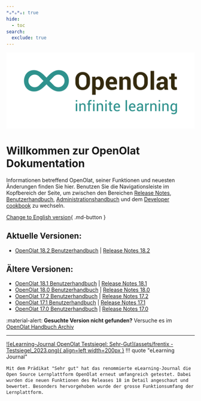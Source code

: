 ```yaml
---
ᴴₒᴴₒᴴₒ: true
hide:
  - toc
search:
  exclude: true
---
```

![Logo: OpenOlat – infinite learning](assets/OpenOlat_Logo_claim_RGB.png)

# Willkommen zur OpenOlat Dokumentation

Informationen betreffend OpenOlat, seiner Funktionen und neuesten Änderungen finden Sie hier. Benutzen Sie die Navigationsleiste im Kopfbereich der Seite, um zwischen den Bereichen [Release Notes](release_notes/), [Benutzerhandbuch](manual_user/), [Administrationshandbuch](manual_admin/) und dem [Developer cookbook](manual_dev/) zu wechseln.

[Change to English version](/){ .md-button }

## Aktuelle Versionen:

- [OpenOlat 18.2 Benutzerhandbuch](manual_user/general/) | [Release Notes 18.2](release_notes/Release_notes_18.2.de.md)

## Ältere Versionen:

- [OpenOlat 18.1 Benutzerhandbuch](/archive_mkdocs/18.1/de/manual_user/general/) | [Release Notes 18.1](release_notes/Release_notes_18.1.de.md)
- [OpenOlat 18.0 Benutzerhandbuch](/archive_mkdocs/18.0/de/manual_user/general/) | [Release Notes 18.0](release_notes/Release_notes_18.0.de.md)
- [OpenOlat 17.2 Benutzerhandbuch](/archive_mkdocs/17.2/de/manual_user/general/) | [Release Notes 17.2](release_notes/Release_notes_17.2.de.md)
- [OpenOlat 17.1 Benutzerhandbuch](/archive_mkdocs/17.1/de/manual_user/general/) | [Release Notes 17.1](release_notes/Release_notes_17.1.de.md)
- [OpenOlat 17.0 Benutzerhandbuch](/archive_mkdocs/17.0/de/manual_user/general/) | [Release Notes 17.0](release_notes/Release_notes_17.0.de.md)

:material-alert: **Gesuchte Version nicht gefunden?** Versuche es im [OpenOlat Handbuch Archiv](archive.de.md)

***

[![eLearning-Journal OpenOlat Testsiegel: Sehr-Gut](assets/frentix - Testsiegel_2023.png){ align=left width=200px }](assets/eLJ32023_TEST_Frentix.pdf)
!!! quote "eLearning Journal"

	Mit dem Prädikat "Sehr gut" hat das renommierte eLearning-Journal die Open Source Lernplattform OpenOlat erneut umfangreich getestet. Dabei wurden die neuen Funktionen des Releases 18 im Detail angeschaut und bewertet. Besonders hervorgehoben wurde der grosse Funktionsumfang der Lernplattform.